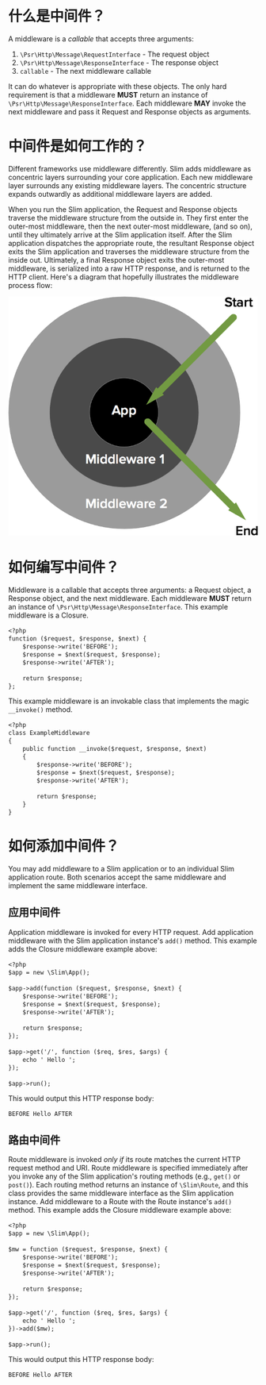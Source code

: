 # 什么是中间件？

A middleware is a _callable_ that accepts three arguments: 

1. `\Psr\Http\Message\RequestInterface` - The request object
2. `\Psr\Http\Message\ResponseInterface` - The response object
3. `callable` - The next middleware callable
 
It can do whatever is appropriate with these objects. The only hard requirement is that a middleware **MUST** return an instance of `\Psr\Http\Message\ResponseInterface`. Each middleware **MAY** invoke the next middleware and pass it Request and Response objects as arguments.

# 中间件是如何工作的？

Different frameworks use middleware differently. Slim adds middleware as concentric layers surrounding your core application. Each new middleware layer surrounds any existing middleware layers. The concentric structure expands outwardly as additional middleware layers are added.

When you run the Slim application, the Request and Response objects traverse the middleware structure from the outside in. They first enter the outer-most middleware, then the next outer-most middleware, (and so on), until they ultimately arrive at the Slim application itself. After the Slim application dispatches the appropriate route, the resultant Response object exits the Slim application and traverses the middleware structure from the inside out. Ultimately, a final Response object exits the outer-most middleware, is serialized into a raw HTTP response, and is returned to the HTTP client. Here's a diagram that hopefully illustrates the middleware process flow:

![Middleware flow](/images/middleware.png 'Middleware')

# 如何编写中间件？

Middleware is a callable that accepts three arguments: a Request object, a Response object, and the next middleware. Each middleware **MUST** return an instance of `\Psr\Http\Message\ResponseInterface`. This example middleware is a Closure.

    <?php
    function ($request, $response, $next) {
        $response->write('BEFORE');
        $response = $next($request, $response);
        $response->write('AFTER');

        return $response;
    };

This example middleware is an invokable class that implements the magic `__invoke()` method.

    <?php
    class ExampleMiddleware
    {
        public function __invoke($request, $response, $next)
        {
            $response->write('BEFORE');
            $response = $next($request, $response);
            $response->write('AFTER');

            return $response;
        }
    }

# 如何添加中间件？

You may add middleware to a Slim application or to an individual Slim application route. Both scenarios accept the same middleware and implement the same middleware interface.

## 应用中间件

Application middleware is invoked for every HTTP request. Add application middleware with the Slim application instance's `add()` method. This example adds the Closure middleware example above:

    <?php
    $app = new \Slim\App();

    $app->add(function ($request, $response, $next) {
        $response->write('BEFORE');
        $response = $next($request, $response);
        $response->write('AFTER');

        return $response;
    });

    $app->get('/', function ($req, $res, $args) {
        echo ' Hello ';
    });

    $app->run();

This would output this HTTP response body:

    BEFORE Hello AFTER

## 路由中间件

Route middleware is invoked _only if_ its route matches the current HTTP request method and URI. Route middleware is specified immediately after you invoke any of the Slim application's routing methods (e.g., `get()` or `post()`). Each routing method returns an instance of `\Slim\Route`, and this class provides the same middleware interface as the Slim application instance. Add middleware to a Route with the Route instance's `add()` method. This example adds the Closure middleware example above:

    <?php
    $app = new \Slim\App();

    $mw = function ($request, $response, $next) {
        $response->write('BEFORE');
        $response = $next($request, $response);
        $response->write('AFTER');

        return $response;
    });

    $app->get('/', function ($req, $res, $args) {
        echo ' Hello ';
    })->add($mw);

    $app->run();

This would output this HTTP response body:

    BEFORE Hello AFTER
